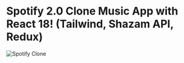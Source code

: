 # Spotify 2.0 Clone Music App with React 18! (Tailwind, Shazam API, Redux)
![Spotify Clone](https://i.ibb.co/mFh2kGZ/Thumbnail-2.png)
